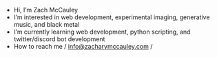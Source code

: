 - Hi, I’m Zach McCauley
- I’m interested in web development, experimental imaging, generative music, and black metal
- I’m currently learning web development, python scripting, and twitter/discord bot development
- How to reach me / info@zacharymccauley.com /

<!---
zacharymccauley/zacharymccauley is a ✨ special ✨ repository because its `README.md` (this file) appears on your GitHub profile.
You can click the Preview link to take a look at your changes.
--->
